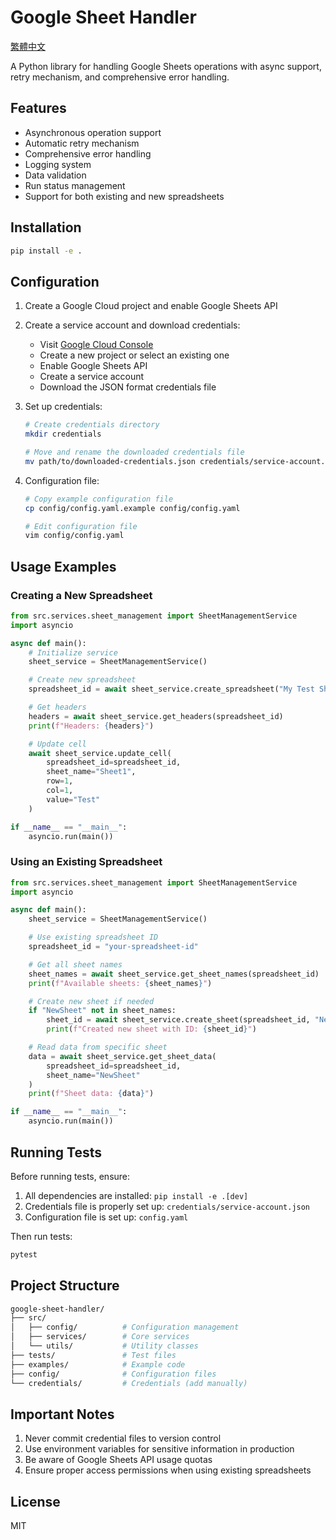 # Google Sheet Handler

[繁體中文](README_zh_TW.md)

A Python library for handling Google Sheets operations with async support, retry mechanism, and comprehensive error handling.

## Features

- Asynchronous operation support
- Automatic retry mechanism
- Comprehensive error handling
- Logging system
- Data validation
- Run status management
- Support for both existing and new spreadsheets

## Installation

```bash
pip install -e .
```

## Configuration

1. Create a Google Cloud project and enable Google Sheets API

2. Create a service account and download credentials:

   - Visit [Google Cloud Console](https://console.cloud.google.com)
   - Create a new project or select an existing one
   - Enable Google Sheets API
   - Create a service account
   - Download the JSON format credentials file

3. Set up credentials:

   ```bash
   # Create credentials directory
   mkdir credentials

   # Move and rename the downloaded credentials file
   mv path/to/downloaded-credentials.json credentials/service-account.json
   ```

4. Configuration file:

   ```bash
   # Copy example configuration file
   cp config/config.yaml.example config/config.yaml

   # Edit configuration file
   vim config/config.yaml
   ```

## Usage Examples

### Creating a New Spreadsheet

```python
from src.services.sheet_management import SheetManagementService
import asyncio

async def main():
    # Initialize service
    sheet_service = SheetManagementService()

    # Create new spreadsheet
    spreadsheet_id = await sheet_service.create_spreadsheet("My Test Sheet")

    # Get headers
    headers = await sheet_service.get_headers(spreadsheet_id)
    print(f"Headers: {headers}")

    # Update cell
    await sheet_service.update_cell(
        spreadsheet_id=spreadsheet_id,
        sheet_name="Sheet1",
        row=1,
        col=1,
        value="Test"
    )

if __name__ == "__main__":
    asyncio.run(main())
```

### Using an Existing Spreadsheet

```python
from src.services.sheet_management import SheetManagementService
import asyncio

async def main():
    sheet_service = SheetManagementService()

    # Use existing spreadsheet ID
    spreadsheet_id = "your-spreadsheet-id"

    # Get all sheet names
    sheet_names = await sheet_service.get_sheet_names(spreadsheet_id)
    print(f"Available sheets: {sheet_names}")

    # Create new sheet if needed
    if "NewSheet" not in sheet_names:
        sheet_id = await sheet_service.create_sheet(spreadsheet_id, "NewSheet")
        print(f"Created new sheet with ID: {sheet_id}")

    # Read data from specific sheet
    data = await sheet_service.get_sheet_data(
        spreadsheet_id=spreadsheet_id,
        sheet_name="NewSheet"
    )
    print(f"Sheet data: {data}")

if __name__ == "__main__":
    asyncio.run(main())
```

## Running Tests

Before running tests, ensure:

1. All dependencies are installed: `pip install -e .[dev]`
2. Credentials file is properly set up: `credentials/service-account.json`
3. Configuration file is set up: `config.yaml`

Then run tests:

```bash
pytest
```

## Project Structure

```bash
google-sheet-handler/
├── src/
│   ├── config/          # Configuration management
│   ├── services/        # Core services
│   └── utils/           # Utility classes
├── tests/               # Test files
├── examples/            # Example code
├── config/              # Configuration files
└── credentials/         # Credentials (add manually)
```

## Important Notes

1. Never commit credential files to version control
2. Use environment variables for sensitive information in production
3. Be aware of Google Sheets API usage quotas
4. Ensure proper access permissions when using existing spreadsheets

## License

MIT
